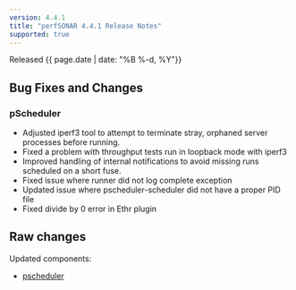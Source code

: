 ```yaml
---
version: 4.4.1
title: "perfSONAR 4.4.1 Release Notes"
supported: true
---
```


Released {{ page.date | date: "%B %-d, %Y"}}

Bug Fixes and Changes
----------------------------

### pScheduler
- Adjusted iperf3 tool to attempt to terminate stray, orphaned server processes before running.
- Fixed a problem with throughput tests run in loopback mode with iperf3
- Improved handling of internal notifications to avoid missing runs scheduled on a short fuse.
- Fixed issue where runner did not log complete exception
- Updated issue where pscheduler-scheduler did not have a proper PID file
- Fixed divide by 0 error in Ethr plugin

Raw changes
-----------

Updated components:
-   [pscheduler](https://github.com/perfsonar/pscheduler/compare/v4.4.0...v4.4.1)
